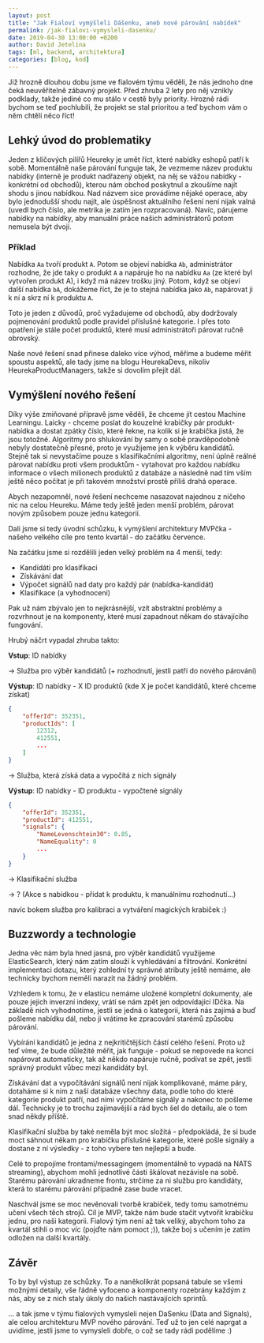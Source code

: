 ```yaml
---
layout: post
title: "Jak Fialoví vymýšleli Dášenku, aneb nové párování nabídek"
permalink: /jak-fialovi-vymysleli-dasenku/
date: 2019-04-30 13:00:00 +0200
author: David Jetelina
tags: [ml, backend, architektura]
categories: [blog, kod]
---
```


Již hrozně dlouhou dobu jsme ve fialovém týmu věděli, že nás jednoho dne čeká
neuvěřitelně zábavný projekt. Před zhruba 2 lety pro něj vznikly podklady,
takže jediné co mu stálo v cestě byly priority. Hrozně rádi bychom se teď
pochlubili, že projekt se stal prioritou a teď bychom vám o něm chtěli něco říct!

## Lehký úvod do problematiky

Jeden z klíčových pilířů Heureky je umět říct, které nabídky eshopů patří
k sobě. Momentálně naše párování funguje tak, že vezmeme název produktu nabídky
(interně je produkt nadřazený objekt, na něj se vážou nabídky - konkrétní od
obchodů), kterou nám obchod poskytnul a zkoušíme najít shodu s jinou nabídkou.
Nad názvem sice provádíme nějaké operace, aby bylo jednodušší shodu najít,
ale úspěšnost aktuálního řešení není nijak valná (uvedl bych číslo, ale metrika
je zatím jen rozpracovaná). Navíc, párujeme nabídky na nabídky, aby manuální
práce našich administrátorů potom nemusela být dvojí.

### Příklad

Nabídka `Aa` tvoří produkt `A`. Potom se objeví nabídka `Ab`, administrátor
rozhodne, že jde taky o produkt `A` a napáruje ho na nabídku `Aa`
(ze které byl vytvořen produkt A), i když má název trošku jiný.
Potom, když se objeví další nabídka `bA`, dokážeme říct, že je to stejná nabídka
jako `Ab`, napárovat ji k ní a skrz ní k produktu `A`.

Toto je jeden z důvodů, proč vyžadujeme od obchodů, aby dodržovaly pojmenování
produktů podle pravidel příslušné kategorie. I přes toto opatření je stále počet
produktů, které musí administrátoři párovat ručně obrovský.

Naše nové řešení snad přinese daleko více výhod, měříme a budeme měřit spoustu
aspektů, ale tady jsme na blogu HeurekaDevs, nikoliv HeurekaProductManagers,
takže si dovolím přejít dál.

## Vymýšlení nového řešení

Díky výše zmiňované přípravě jsme věděli, že chceme jít cestou Machine Learningu.
Laicky - chceme poslat do kouzelné krabičky pár produkt-nabídka a dostat zpátky
číslo, které řekne, na kolik si je krabička jistá, že jsou totožné.
Algoritmy pro shlukování by samy o sobě pravděpodobně nebyly dostatečně
přesné, proto je využijeme jen k výběru kandidátů. Stejně tak si nevystačíme
pouze s klasifikačními algoritmy, není úplně reálné párovat nabídku proti
všem produktům - vytahovat pro každou nabídku informace o všech milionech produktů
z databáze a následně nad tím vším ještě něco počítat je při takovém množství
prostě příliš drahá operace.

Abych nezapomněl, nové řešení nechceme nasazovat najednou z ničeho nic na celou
Heureku. Máme tedy ještě jeden menší problém, párovat novým způsobem pouze
jednu kategorii.

Dali jsme si tedy úvodní schůzku, k vymýšlení architektury MVPčka - našeho
velkého cíle pro tento kvartál - do začátku července.

Na začátku jsme si rozdělili jeden velký problém na 4 menší, tedy:

* Kandidáti pro klasifikaci
* Získávání dat
* Výpočet signálů nad daty pro každý pár (nabídka-kandidát)
* Klasifikace (a vyhodnocení)

Pak už nám zbývalo jen to nejkrásnější, vzít abstraktní problémy a rozvrhnout je
na komponenty, které musí zapadnout někam do stávajícího fungování.

Hrubý náčrt vypadal zhruba takto:

**Vstup**: ID nabídky

-> Služba pro výběr kandidátů (+ rozhodnutí, jestli patří do nového párování)

**Výstup**: ID nabídky - X ID produktů (kde X je počet kandidátů, které chceme získat)

```json
{
    "offerId": 352351,
    "productIds": [
        12312,
        412551,
        ...
    ]
}
```

-> Služba, která získá data a vypočítá z nich signály

**Výstup**: ID nabídky - ID produktu - vypočtené signály

```json
{
    "offerId": 352351,
    "productId": 412551,
    "signals": {
        "NameLevenschtein30": 0.85,
        "NameEquality": 0
        ...
    }
}
```

-> Klasifikační služba

-> ? (Akce s nabídkou - přidat k produktu, k manuálnímu rozhodnutí...)

navíc bokem služba pro kalibraci a vytváření magických krabiček :)

## Buzzwordy a technologie

Jedna věc nám byla hned jasná, pro výběr kandidátů využijeme ElasticSearch,
který nám zatím slouží k vyhledávání a filtrování. Konkrétní implementaci
dotazu, který zohlední ty správné atributy ještě nemáme, ale technicky
bychom neměli narazit na žádný problém.

Vzhledem k tomu, že v elasticu nemáme uložené kompletní dokumenty, ale pouze
jejich inverzní indexy, vrátí se nám zpět jen odpovídající IDčka. Na základě
nich vyhodnotíme, jestli se jedná o kategorii, která nás zajímá a buď pošleme
nabídku dál, nebo ji vrátíme ke zpracování starémů způsobu párování.

Vybírání kandidátů je jedna z nejkritičtějších částí celého řešení. Proto už teď
víme, že bude důležité měřit, jak funguje - pokud se nepovede na konci
napárovat automaticky, tak až někdo napáruje ručně, podívat se zpět, jestli
správný produkt vůbec mezi kandidáty byl.

Získávání dat a vypočítávání signálů není nijak komplikované, máme páry, dotaháme
si k nim z naší databáze všechny data, podle toho do které kategorie produkt patří,
nad nimi vypočítáme signály a nakonec to pošleme dál. Technicky je to
trochu zajímavější a rád bych šel do detailu, ale o tom snad někdy příště.

Klasifikační služba by také neměla být moc složitá - předpokládá, že
si bude moct sáhnout někam pro krabičku příslušné kategorie, které pošle signály
a dostane z ní výsledky - z toho vybere ten nejlepší a bude.

Celé to propojíme frontami/messagingem (momentálně to vypadá na NATS streaming),
abychom  mohli jednotlivé části škálovat nezávisle na sobě. Starému párování
ukradneme frontu, strčíme za ni službu pro kandidáty, která to starému párování
případně zase bude vracet.

Naschvál jsme se moc nevěnovali tvorbě krabiček, tedy tomu samotnému učení
všech těch strojů. Cíl je MVP, takže nám bude stačit vytvořit krabičku jednu,
pro naši kategorii. Fialový tým není až tak veliký, abychom toho za kvartál
stihli o moc víc (pojďte nám pomoct ;)), takže boj s učením je zatím odložen
na další kvartály.

## Závěr

To by byl výstup ze schůzky. To a naněkolikrát popsaná tabule se všemi možnými
detaily, vše řádně vyfoceno a komponenty rozebrány každým z nás, aby se z nich
staly úkoly do našich nastávajících sprintů.

... a tak jsme v týmu fialových vymysleli nejen DaSenku (Data and Signals),
ale celou architekturu MVP nového párování. Teď už to jen celé naprgat a uvidíme,
jestli jsme to vymysleli dobře, o což se tady rádi podělíme :)

